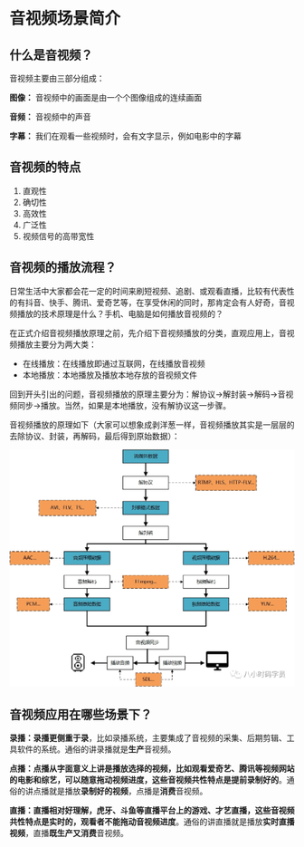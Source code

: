 # 音视频场景简介



## 什么是音视频？

音视频主要由三部分组成：

**图像：** 音视频中的画面是由一个个图像组成的连续画面

**音频：** 音视频中的声音

**字幕：** 我们在观看一些视频时，会有文字显示，例如电影中的字幕



## 音视频的特点

1. 直观性
2. 确切性
3. 高效性
4. 广泛性
5. 视频信号的高带宽性



## 音视频的播放流程？

日常生活中大家都会花一定的时间来刷短视频、追剧、或观看直播，比较有代表性的有抖音、快手、腾讯、爱奇艺等，在享受休闲的同时，那肯定会有人好奇，音视频播放的技术原理是什么？手机、电脑是如何播放音视频的？

在正式介绍音视频播放原理之前，先介绍下音视频播放的分类，直观应用上，音视频播放主要分为两大类：

- 在线播放：在线播放即通过互联网，在线播放音视频
- 本地播放：本地播放及播放本地存放的音视频文件

回到开头引出的问题，音视频播放的原理主要分为：解协议->解封装->解码->音视频同步->播放。当然，如果是本地播放，没有解协议这一步骤。

音视频播放的原理如下（大家可以想象成剥洋葱一样，音视频播放其实是一层层的去除协议、封装，再解码，最后得到原始数据）：

<img src="./pic/01.音视频播放原理.png" style="zoom:67%;" />



## 音视频应用在哪些场景下？

**录播：**录播更侧重于**录**，比如录播系统，主要集成了音视频的采集、后期剪辑、工具软件的系统。通俗的讲录播就是**生产**音视频。

**点播：**点播从字面意义上讲是播放选择的视频，比如观看爱奇艺、腾讯等视频网站的电影和综艺，**可以随意拖动视频进度**，这些音视频共性特点是**提前录制好的**。通俗的讲点播就是播放**录制好的视频**，点播是**消费**音视频。

**直播：**直播相对好理解，虎牙、斗鱼等直播平台上的游戏、才艺直播，这些音视频共性特点是实时的，观看者**不能拖动音视频进度**。通俗的讲直播就是播放**实时直播视频**，直播**既生产又消费**音视频。